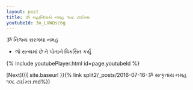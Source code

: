 ```yaml
---
layout: post
title: ૐ મહાનિધાયે નમહ ૧૦૮ ટાઈમ્સ
youtubeId: 3o_LVWQsc6g
---
```

 
 
 ૐ નિજ્ય સરગયા નમહ  
 
 -  જે સત્યમાં છે તે પોતાને વિકસિત કર્યું 
 
  
 
  
 
 
 
 
 
 


{% include youtubePlayer.html id=page.youtubeId %}
 
[Next]({{ site.baseurl }}{% link  split2/_posts/2016-07-16-ૐ સત્કૃતાય નમહ ૧૦૮ ટાઈમ્સ.md%})
 
